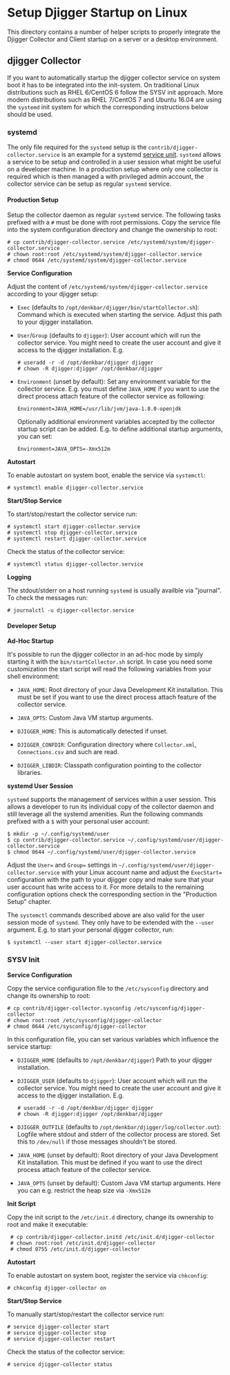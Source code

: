 # Setup Djigger Startup on Linux

This directory contains a number of helper scripts to properly integrate the
Djigger Collector and Client startup on a server or a desktop environment.

## djigger Collector

If you want to automatically startup the djigger collector service on system
boot it has to be integrated into the init-system. On traditional Linux
distributions such as RHEL 6/CentOS 6 follow the SYSV init approach. More
modern distributions such as RHEL 7/CentOS 7 and Ubuntu 16.04 are using the
`systemd` init system for which the corresponding instructions below should
be used. 

### systemd

The only file required for the `systemd` setup is the
`contrib/djigger-collector.service` is an example for a systemd
[service unit](https://www.freedesktop.org/software/systemd/man/systemd.service.html).
`systemd` allows a service to be setup and controlled in a user session what
might be useful on a developer machine. In a production setup where only one
collector is required which is then managed a with privileged admin account,
the collector service can be setup as regular `systemd` service.

#### Production Setup

Setup the collector daemon as regular `systemd` service. The following tasks
prefixed with a `#` must be done with root permissions. Copy the service file
into the system configuration directory and change the ownership to root:

    # cp contrib/djigger-collector.service /etc/systemd/system/djigger-collector.service
    # chown root:root /etc/systemd/system/djigger-collector.service
    # chmod 0644 /etc/systemd/system/djigger-collector.service

**Service Configuration**

Adjust the content of `/etc/systemd/system/djigger-collector.service` according
to your djigger setup:

* `Exec` (defaults to `/opt/denkbar/djigger/bin/startCollector.sh`): Command
  which is executed when starting the service. Adjust this path to your djigger
  installation.
* `User`/`Group` (defaults to `djigger`): User account which will run the
  collector service. You might need to create the user account and give it
  access to the djigger installation. E.g.

      # useradd -r -d /opt/denkbar/djigger djigger
      # chown -R djigger:djigger /opt/denkbar/djigger

* `Environment` (unset by default): Set any environment variable for the
  collector service. E.g. you must define `JAVA_HOME` if you want to use the
  direct process attach feature of the collector service as following:

      Environment=JAVA_HOME=/usr/lib/jvm/java-1.8.0-openjdk

  Optionally additional environment variables accepted by the collector startup
  script can be added. E.g. to define additional startup arguments, you can
  set:

      Environment=JAVA_OPTS=-Xmx512m

**Autostart**

To enable autostart on system boot, enable the service via `systemctl`:

    # systemctl enable djigger-collector.service

**Start/Stop Service**

To start/stop/restart the collector service run:

    # systemctl start djigger-collector.service
    # systemctl stop djigger-collector.service
    # systemctl restart djigger-collector.service

Check the status of the collector service:

    # systemctl status djigger-collector.service

**Logging**

The stdout/stderr on a host running `systemd` is usually availble via
"journal". To check the messages run:

    # journalctl -u djigger-collector.service

#### Developer Setup

**Ad-Hoc Startup**

It's possible to run the djigger collector in an ad-hoc mode by simply starting
it with the `bin/startCollector.sh` script. In case you need some customization
the start script will read the following variables from your shell environment:

* `JAVA_HOME`: Root directory of your Java Development Kit installation. This
  must be set if you want to use the direct process attach feature of the
  collector service.

* `JAVA_OPTS`:  Custom Java VM startup arguments.

* `DJIGGER_HOME`: This is automatically detected if unset.

* `DJIGGER_CONFDIR`: Configuration directory where `Collector.xml`,
  `Connections.csv` and such are read.

* `DJIGGER_LIBDIR`: Classpath configuration pointing to the collector
  libraries.

**systemd User Session**

`systemd` supports the management of services within a user session. This
allows a developer to run its individual copy of the collector daemon and still
leverage all the systemd amenities. Run the following commands prefixed with a
`$` with your personal user account:

    $ mkdir -p ~/.config/systemd/user
    $ cp contrib/djigger-collector.service ~/.config/systemd/user/djigger-collector.service
    $ chmod 0644 ~/.config/systemd/user/djigger-collector.service

Adjust the `User=` and `Group=` settings in `~/.config/systemd/user/djigger-collector.service`
with your Linux account name and adjust the `ExecStart=` configuration with the
path to your djigger copy and make sure that your user account has write access
to it. For more details to the remaining configuration options check the
corresponding section in the "Production Setup" chapter.

The `systemctl` commands described above are also valid for the user session
mode of `systemd`. They only have to be extended with the `--user` argument.
E.g. to start your personal djigger collector, run:

    $ systemctl --user start djigger-collector.service

### SYSV Init

**Service Configuration**

Copy the service configuration file to the `/etc/sysconfig` directory and
change its ownership to root:

    # cp contrib/djigger-collector.sysconfig /etc/sysconfig/djigger-collector
    # chown root:root /etc/sysconfig/djigger-collector
    # chmod 0644 /etc/sysconfig/djigger-collector

In this configuration file, you can set various variables which influence the
service startup:

* `DJIGGER_HOME` (defaults to `/opt/denkbar/djigger`) Path to your djigger
  installation.
* `DJIGGER_USER` (defaults to `djigger`): User account which will run the
  collector service. You might need to create the user account and give it
  access to the djigger installation. E.g.
  
      # useradd -r -d /opt/denkbar/djigger djigger
      # chown -R djigger:djigger /opt/denkbar/djigger
  
* `DJIGGER_OUTFILE` (defaults to `/opt/denkbar/djigger/log/collector.out`):
  Logfile where stdout and stderr of the collector process are stored. Set
  this to `/dev/null` if those messages shouldn't be stored.
  
* `JAVA_HOME` (unset by default): Root directory of your Java Development Kit
  installation. This must be defined if you want to use the direct process
  attach feature of the collector service.
  
* `JAVA_OPTS` (unset by default): Custom Java VM startup arguments. Here you
  can e.g. restrict the heap size via `-Xmx512m`
  
**Init Script**

Copy the init script to the `/etc/init.d` directory, change its ownership to
root and make it executable:

     # cp contrib/djigger-collector.initd /etc/init.d/djigger-collector
     # chown root:root /etc/init.d/djigger-collector
     # chmod 0755 /etc/init.d/djigger-collector

**Autostart**

To enable autostart on system boot, register the service via `chkconfig`:

    # chkconfig djigger-collector on

**Start/Stop Service**

To manually start/stop/restart the collector service run:

    # service djigger-collector start
    # service djigger-collector stop
    # service djigger-collector restart

Check the status of the collector service:

    # service djigger-collector status
